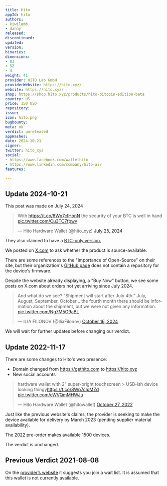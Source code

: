 ```yaml
---
title: Hito
appId: hito
authors:
- kiwilamb
- danny
released: 
discontinued: 
updated: 
version: 
binaries: 
dimensions:
- 83
- 52
- 4
weight: 41
provider: HITO Lab GmbH
providerWebsite: https://hito.xyz/
website: https://hito.xyz/
shop: https://shop.hito.xyz/products/hito-bitcoin-edition-beta
country: US
price: 150 USD
repository: 
issue: 
icon: hito.png
bugbounty: 
meta: ok
verdict: unreleased
appHashes: 
date: 2024-10-21
signer: 
twitter: hito_xyz
social:
- https://www.facebook.com/wallethito
- https://www.linkedin.com/company/hito-ai/
features: 

---
```


## Update 2024-10-21

This post was made on July 24, 2024

<blockquote class="twitter-tweet"><p lang="en" dir="ltr">With <a href="https://t.co/8Wp7cIHonN">https://t.co/8Wp7cIHonN</a> the security of your BTC is well in hand <a href="https://t.co/Cu3TC7fpwv">pic.twitter.com/Cu3TC7fpwv</a></p>&mdash; Hito Hardware Wallet (@hito_xyz) <a href="https://twitter.com/hito_xyz/status/1816596342480777515?ref_src=twsrc%5Etfw">July 25, 2024</a></blockquote> <script async src="https://platform.twitter.com/widgets.js" charset="utf-8"></script>

They also claimed to have a [BTC-only version.](https://x.com/hito_xyz/status/1817237146110984374)

We posted on [X.com](https://x.com/dannybuntu/status/1848300559285309760) to ask whether the product is source-available.

There are some references to the "Importance of Open-Source" on their site, but their organization's [GitHub page](https://github.com/hito-xyz) does not contain a repository for the device's firmware. 

Despite the website already displaying, a "Buy Now" button, we see some posts on X.com about orders not yet arriving since July 2024. 

<blockquote class="twitter-tweet"><p lang="en" dir="ltr">And what do we see? &quot;Shipment will start after July 4th.&quot; July, August, September, October... the fourth month there should be information about the shipment, but we were not given any information. <a href="https://t.co/Ng7M5O9aBL">pic.twitter.com/Ng7M5O9aBL</a></p>&mdash; ILIA FILONOV (@IliaFilonov) <a href="https://twitter.com/IliaFilonov/status/1846666587501142433?ref_src=twsrc%5Etfw">October 16, 2024</a></blockquote> <script async src="https://platform.twitter.com/widgets.js" charset="utf-8"></script>

We will wait for further updates before changing our verdict.

## Update 2022-11-17

There are some changes to Hito's web presence:

- Domain changed from https://gethito.com to https://hito.xyz
- New social accounts

<blockquote class="twitter-tweet"><p lang="en" dir="ltr">hardware wallet with 2&quot; super-bright touchscreen &gt; USB-ish device looking thingy<a href="https://t.co/8Wp7cIpMZd">https://t.co/8Wp7cIpMZd</a> <a href="https://t.co/eWVQmMHWJu">pic.twitter.com/eWVQmMHWJu</a></p>&mdash; Hito Hardware Wallet (@hitowallet) <a href="https://twitter.com/hitowallet/status/1585521883478269953?ref_src=twsrc%5Etfw">October 27, 2022</a></blockquote> <script async src="https://platform.twitter.com/widgets.js" charset="utf-8"></script>

Just like the previous website's claims, the provider is seeking to make the device available for delivery by March 2023 (pending supplier material availability).

The 2022 pre-order makes available 1500 devices.

The verdict is unchanged.

## Previous Verdict 2021-08-08

On the [provider’s website](https://gethito.com/) it suggests you join a wait list. It is assumed that this wallet is not currently available.
